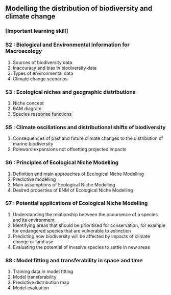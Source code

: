 ## Modelling the distribution of biodiversity and climate change
### [Important learning skill]

### S2 : Biological and Environmental Information for Macroecology

1. Sources of biodiversity data <br>
2. Inaccuracy and bias in biodiversity data <br>
3. Types of environmental data <br>
4. Climate change scenarios

### S3 : Ecological niches and geographic distributions

1. Niche concept <br>
2. BAM diagram <br>
3. Species response functions <br>

### S5 : Climate oscillations and distributional shifts of biodiversity

1. Consequences of past and future climate changes to the distribution of marine biodiversity <br>
2. Poleward expansions not offsetting projected impacts <br>

### S6 : Principles of Ecological Niche Modelling

1. Definition and main approaches of Ecological Niche Modelling <br>
2. Predictive modelling <br>
3. Main assumptions of Ecological Niche Modelling <br>
4. Desired properties of ENM of Ecological Niche Modelling

### S7 : Potential applications of Ecological Niche Modelling

1. Understanding the relationship between the occurrence of a species and its environment <br>
2. Identifying areas that should be prioritised for conservation, for example for endangered species that are vulnerable to extinction <br>
3. Predicting how biodiversity will be affected by impacts of climate change or land use <br>
4. Evaluating the potential of invasive species to settle in new areas

### S8 : Model fitting and transferability in space and time

1. Training data in model fitting <br>
2. Model transferability <br>
3. Predictive distribution map <br>
4. Model evaluation
